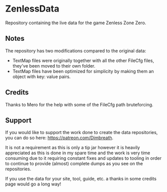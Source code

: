 # ZenlessData
Repository containing the live data for the game Zenless Zone Zero.

## Notes

The repository has two modifications compared to the original data:

* TextMap files were originally together with all the other FileCfg files, they've been moved to their own folder.
* TextMap files have been optimized for simplicity by making them an object with key: value pairs.

## Credits

Thanks to Mero for the help with some of the FileCfg path bruteforcing.

## Support

If you would like to support the work done to create the data repositories, you can do so here: https://patreon.com/Dimbreath.

It is not a requirement as this is only a tip jar however it is heavily appreciated as this is done in my spare time and the work is very time consuming due to it requiring constant fixes and updates to tooling in order to continue to provide (almost) complete dumps as you see on the repositories.

If you use the data for your site, tool, guide, etc. a thanks in some credits page would go a long way!
